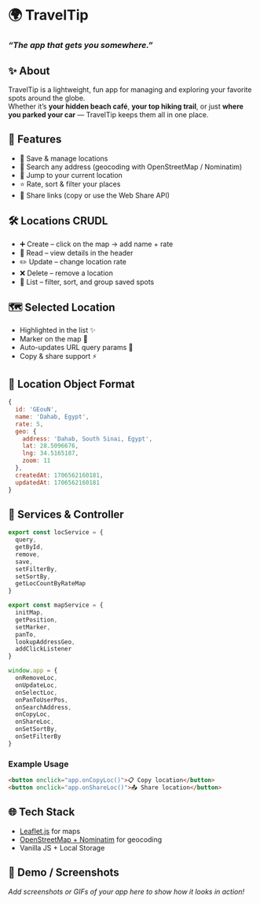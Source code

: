 # 🌍 TravelTip  
### *“The app that gets you somewhere.”*  

## ✨ About  
TravelTip is a lightweight, fun app for managing and exploring your favorite spots around the globe.  
Whether it’s **your hidden beach café**, **your top hiking trail**, or just **where you parked your car** — TravelTip keeps them all in one place.  

## 🚀 Features  
- 📍 Save & manage locations  
- 🔎 Search any address (geocoding with OpenStreetMap / Nominatim)  
- 🧭 Jump to your current location  
- ⭐ Rate, sort & filter your places  
- 🔗 Share links (copy or use the Web Share API)  

## 🛠️ Locations CRUDL  
- ➕ Create – click on the map → add name + rate  
- 👀 Read – view details in the header  
- ✏️ Update – change location rate  
- ❌ Delete – remove a location  
- 📑 List – filter, sort, and group saved spots  

## 🗺️ Selected Location  
- Highlighted in the list ✨  
- Marker on the map 📍  
- Auto-updates URL query params 🔗  
- Copy & share support ⚡  

## 🧾 Location Object Format  
```js
{
  id: 'GEouN',
  name: 'Dahab, Egypt',
  rate: 5,
  geo: {
    address: 'Dahab, South Sinai, Egypt',
    lat: 28.5096676,
    lng: 34.5165187,
    zoom: 11
  },
  createdAt: 1706562160181,
  updatedAt: 1706562160181
}
```

## 🔧 Services & Controller  
```js
export const locService = {
  query,
  getById,
  remove,
  save,
  setFilterBy,
  setSortBy,
  getLocCountByRateMap
}

export const mapService = {
  initMap,
  getPosition,
  setMarker,
  panTo,
  lookupAddressGeo,
  addClickListener
}

window.app = {
  onRemoveLoc,
  onUpdateLoc,
  onSelectLoc,
  onPanToUserPos,
  onSearchAddress,
  onCopyLoc,
  onShareLoc,
  onSetSortBy,
  onSetFilterBy
}
```

### Example Usage  
```html
<button onclick="app.onCopyLoc()">📋 Copy location</button>
<button onclick="app.onShareLoc()">📤 Share location</button>
```

## 🌐 Tech Stack  
- [Leaflet.js](https://leafletjs.com/) for maps  
- [OpenStreetMap + Nominatim](https://nominatim.openstreetmap.org/) for geocoding  
- Vanilla JS + Local Storage  

## 📸 Demo / Screenshots  
_Add screenshots or GIFs of your app here to show how it looks in action!_
